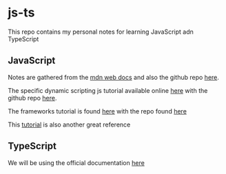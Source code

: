 # js-ts

This repo contains my personal notes for learning JavaScript adn TypeScript

## JavaScript

Notes are gathered from the [mdn web docs](https://developer.mozilla.org/en-US/docs/) and also the github repo [here](https://github.com/mdn/content).

The specific dynamic scripting js tutorial available online [here](https://developer.mozilla.org/en-US/docs/Learn_web_development/Core/Scripting) with the github repo [here](https://github.com/mdn/content/tree/main/files/en-us/learn_web_development/core/scripting).

The frameworks tutorial is found [here](https://developer.mozilla.org/en-US/docs/Learn_web_development/Core/Frameworks_libraries) with the repo found [here](https://github.com/mdn/content/tree/main/files/en-us/learn_web_development/core/frameworks_libraries)

This [tutorial](https://javascript.info/) is also another great reference

## TypeScript

We will be using the official documentation [here](https://www.typescriptlang.org/)